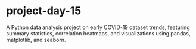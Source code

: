 # project-day-15
A Python data analysis project on early COVID-19 dataset trends, featuring summary statistics, correlation heatmaps, and visualizations using pandas, matplotlib, and seaborn.
